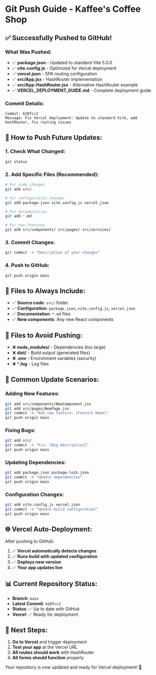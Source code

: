 # Git Push Guide - Kaffee's Coffee Shop

## ✅ Successfully Pushed to GitHub!

### What Was Pushed:
- ✅ **package.json** - Updated to standard Vite 5.0.0
- ✅ **vite.config.js** - Optimized for Vercel deployment
- ✅ **vercel.json** - SPA routing configuration
- ✅ **src/App.jsx** - HashRouter implementation
- ✅ **src/App-HashRouter.jsx** - Alternative HashRouter example
- ✅ **VERCEL_DEPLOYMENT_GUIDE.md** - Complete deployment guide

### Commit Details:
```
Commit: 620fcc2
Message: Fix Vercel deployment: Update to standard Vite, add HashRouter, fix routing issues
```

## 🚀 How to Push Future Updates:

### 1. Check What Changed:
```bash
git status
```

### 2. Add Specific Files (Recommended):
```bash
# For code changes
git add src/

# For configuration changes
git add package.json vite.config.js vercel.json

# For documentation
git add *.md

# For new features
git add src/components/ src/pages/ src/services/
```

### 3. Commit Changes:
```bash
git commit -m "Description of your changes"
```

### 4. Push to GitHub:
```bash
git push origin main
```

## 📁 Files to Always Include:
- ✅ **Source code**: `src/` folder
- ✅ **Configuration**: `package.json`, `vite.config.js`, `vercel.json`
- ✅ **Documentation**: `*.md` files
- ✅ **New components**: Any new React components

## 🚫 Files to Avoid Pushing:
- ❌ **node_modules/** - Dependencies (too large)
- ❌ **dist/** - Build output (generated files)
- ❌ **.env** - Environment variables (security)
- ❌ ***.log** - Log files

## 🔄 Common Update Scenarios:

### Adding New Features:
```bash
git add src/components/NewComponent.jsx
git add src/pages/NewPage.jsx
git commit -m "Add new feature: [Feature Name]"
git push origin main
```

### Fixing Bugs:
```bash
git add src/
git commit -m "Fix: [Bug description]"
git push origin main
```

### Updating Dependencies:
```bash
git add package.json package-lock.json
git commit -m "Update dependencies"
git push origin main
```

### Configuration Changes:
```bash
git add vite.config.js vercel.json
git commit -m "Update build configuration"
git push origin main
```

## 🌐 Vercel Auto-Deployment:

After pushing to GitHub:
1. ✅ **Vercel automatically detects changes**
2. ✅ **Runs build with updated configuration**
3. ✅ **Deploys new version**
4. ✅ **Your app updates live**

## 📊 Current Repository Status:
- **Branch**: `main`
- **Latest Commit**: `620fcc2`
- **Status**: ✅ Up to date with GitHub
- **Vercel**: ✅ Ready for deployment

## 🎯 Next Steps:
1. **Go to Vercel** and trigger deployment
2. **Test your app** at the Vercel URL
3. **All routes should work** with HashRouter
4. **All forms should function** properly

Your repository is now updated and ready for Vercel deployment! 🚀
